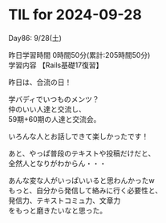# TIL for 2024-09-28

Day86: 9/28(土)  
  
昨日学習時間 0時間50分(累計:205時間50分)  
学習内容 【Rails基礎17復習】  

昨日は、合流の日！  

学バディでいつものメンツ？  
仲のいい人達と交流し、  
59期+60期の人達と交流会。  

いろんな人とお話しできて楽しかったです！  

あと、やっぱ普段のテキストや投稿だけだと、  
全然人となりがわからん・・・  

あんな変な人がいっぱいいると思わんかったw  
もっと、自分から発信して絡みに行く必要性と、  
発信力、テキストコミュ力、文章力  
をもっと磨きたいなと思った。  